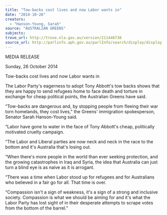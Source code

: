 ```yaml
---
title: "Tow-backs cost lives and now Labor wants in"
date: "2014-10-26"
creators:
  - "Hanson-Young, Sarah"
source: "AUSTRALIAN GREENS"
subjects:
trove_url: http://trove.nla.gov.au/version/211446738
source_url: http://parlinfo.aph.gov.au/parlInfo/search/display/display.w3p;query=Id%3A%22media/pressrel/3471953%22
---
```


 MEDIA RELEASE   

 Sunday, 26 October 2014   

 Tow-backs cost lives and now Labor wants in   

 The Labor Party's eagerness to adopt Tony Abbott's tow backs shows that they are happy to send  refugees home to face death and torture in exchange for cheap political points, the Australian  Greens have said.   

 “Tow-backs are dangerous and, by stopping people from fleeing their war torn homelands, they cost  lives," the Greens' immigration spokesperson, Senator Sarah Hanson-Young said.   

 “Labor have gone to water in the face of Tony Abbott's cheap, politically motivated cruelty  campaign.   

 “The Labor and Liberal parties are now neck and neck in the race to the bottom and it's Australia  that's losing out.   

 “When there's more people in the world than ever seeking protection, and the growing catastrophes  in Iraq and Syria, the idea that Australia can just turn a blind eye is as naive as it is arrogant.   

 “There was a time when Labor stood up for refugees and for Australians who believed in a fair go for  all. That time is over.   

 “Compassion isn't a sign of weakness, it's a sign of a strong and inclusive society. Compassion is what  we should be aiming for and it's what the Labor Party has lost sight of in their desperate attempts to  scrape votes from the bottom of the barrel.”   

